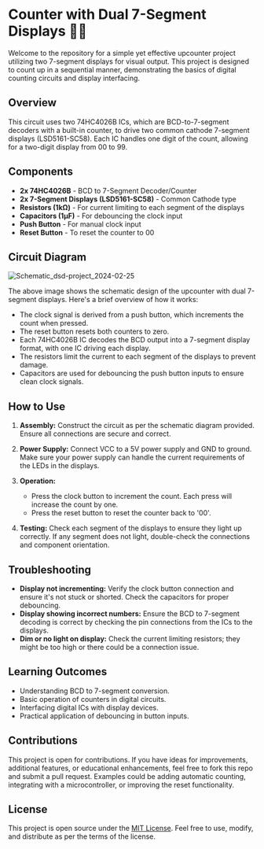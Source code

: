 # Counter with Dual 7-Segment Displays 🔄️🔄️

Welcome to the repository for a simple yet effective upcounter project utilizing two 7-segment displays for visual output. This project is designed to count up in a sequential manner, demonstrating the basics of digital counting circuits and display interfacing.

## Overview

This circuit uses two 74HC4026B ICs, which are BCD-to-7-segment decoders with a built-in counter, to drive two common cathode 7-segment displays (LSD5161-SC58). Each IC handles one digit of the count, allowing for a two-digit display from 00 to 99.

## Components

- **2x 74HC4026B** - BCD to 7-Segment Decoder/Counter
- **2x 7-Segment Displays (LSD5161-SC58)** - Common Cathode type
- **Resistors (1kΩ)** - For current limiting to each segment of the displays
- **Capacitors (1µF)** - For debouncing the clock input
- **Push Button** - For manual clock input
- **Reset Button** - To reset the counter to 00

## Circuit Diagram

![Schematic_dsd-project_2024-02-25](https://github.com/user-attachments/assets/7f2b508d-9e26-427c-aa0a-45361f340c00)


The above image shows the schematic design of the upcounter with dual 7-segment displays. Here's a brief overview of how it works:

- The clock signal is derived from a push button, which increments the count when pressed.
- The reset button resets both counters to zero.
- Each 74HC4026B IC decodes the BCD output into a 7-segment display format, with one IC driving each display.
- The resistors limit the current to each segment of the displays to prevent damage.
- Capacitors are used for debouncing the push button inputs to ensure clean clock signals.

## How to Use

1. **Assembly:** Construct the circuit as per the schematic diagram provided. Ensure all connections are secure and correct.

2. **Power Supply:** Connect VCC to a 5V power supply and GND to ground. Make sure your power supply can handle the current requirements of the LEDs in the displays.

3. **Operation:**
   - Press the clock button to increment the count. Each press will increase the count by one.
   - Press the reset button to reset the counter back to '00'.

4. **Testing:** Check each segment of the displays to ensure they light up correctly. If any segment does not light, double-check the connections and component orientation.

## Troubleshooting

- **Display not incrementing:** Verify the clock button connection and ensure it's not stuck or shorted. Check the capacitors for proper debouncing.
- **Display showing incorrect numbers:** Ensure the BCD to 7-segment decoding is correct by checking the pin connections from the ICs to the displays.
- **Dim or no light on display:** Check the current limiting resistors; they might be too high or there could be a connection issue.

## Learning Outcomes

- Understanding BCD to 7-segment conversion.
- Basic operation of counters in digital circuits.
- Interfacing digital ICs with display devices.
- Practical application of debouncing in button inputs.

## Contributions

This project is open for contributions. If you have ideas for improvements, additional features, or educational enhancements, feel free to fork this repo and submit a pull request. Examples could be adding automatic counting, integrating with a microcontroller, or improving the reset functionality.

## License

This project is open source under the [MIT License](LICENSE.md). Feel free to use, modify, and distribute as per the terms of the license.
